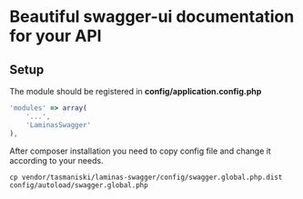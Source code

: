 # Beautiful swagger-ui documentation for your API

## Setup

The module should be registered in **config/application.config.php**

```javascript
'modules' => array(
    '...',
    'LaminasSwagger'
),
```


After composer installation you need to copy config file and change it according to your needs.

```shell
cp vendor/tasmaniski/laminas-swagger/config/swagger.global.php.dist config/autoload/swagger.global.php
```
